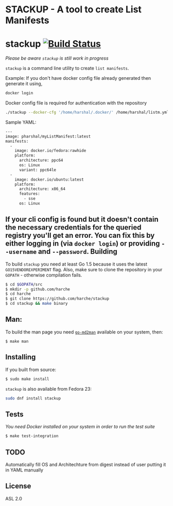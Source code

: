 STACKUP - A tool to create List Manifests 
=
stackup [![Build Status](https://travis-ci.org/runcom/skopeo.svg?branch=master)](https://travis-ci.org/runcom/skopeo)
=

_Please be aware `stackup` is still work in progress_

`stackup` is a command line utility to create `list manifests`.


Example:
If you don't have docker config file already generated then generate it using,
```sh
docker login
```
Docker config file is required for authentication with the repository
```sh
./stackup --docker-cfg '/home/harshal/.docker/' /home/harshal/listm.yml
```
Sample YAML:
```sh
--- 
image: pharshal/myListManifest:latest
manifests: 
  - 
    image: docker.io/fedora:rawhide
    platform: 
      architecture: ppc64
      os: Linux
      variant: ppc64le
  - 
    image: docker.io/ubuntu:latest
    platform: 
      architecture: x86_64
      features: 
        - sse
      os: Linux
```

If your cli config is found but it doesn't contain the necessary credentials for the queried registry
you'll get an error. You can fix this by either logging in (via `docker login`) or providing `--username`
and `--password`.
Building
-
To build `stackup` you need at least Go 1.5 because it uses the latest `GO15VENDOREXPERIMENT` flag. Also, make sure to clone the repository in your `GOPATH` - otherwise compilation fails.
```sh
$ cd $GOPATH/src
$ mkdir -p github.com/harche
$ cd harche
$ git clone https://github.com/harche/stackup
$ cd stackup && make binary
```
Man:
-
To build the man page you need [`go-md2man`](https://github.com/cpuguy83/go-md2man) available on your system, then:
```
$ make man
```
Installing
-
If you built from source:
```sh
$ sudo make install
```
`stackup` is also available from Fedora 23:
```sh
sudo dnf install stackup
```
Tests
-
_You need Docker installed on your system in order to run the test suite_
```sh
$ make test-integration
```
TODO
-
Automatically fill OS and Architechture from digest instead of user putting it in YAML manually

License
-
ASL 2.0
